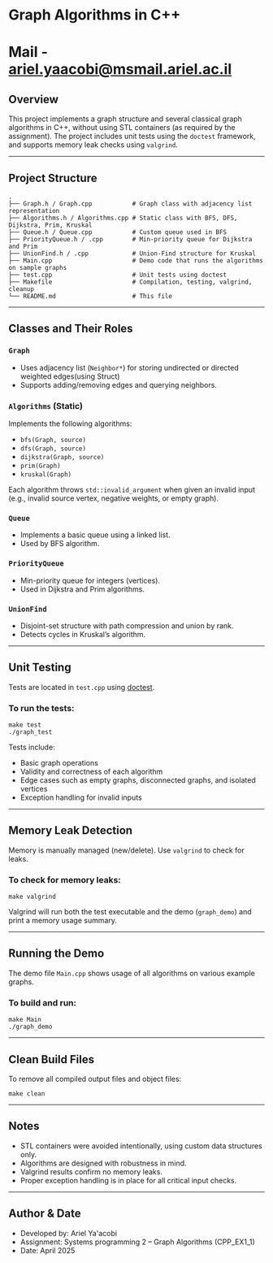 # Graph Algorithms in C++
# Mail - ariel.yaacobi@msmail.ariel.ac.il
## Overview

This project implements a graph structure and several classical graph algorithms in C++, without using STL containers (as required by the assignment).
The project includes unit tests using the `doctest` framework, and supports memory leak checks using `valgrind`.

---

## Project Structure

```
.
├── Graph.h / Graph.cpp           # Graph class with adjacency list representation  
├── Algorithms.h / Algorithms.cpp # Static class with BFS, DFS, Dijkstra, Prim, Kruskal  
├── Queue.h / Queue.cpp           # Custom queue used in BFS  
├── PriorityQueue.h / .cpp        # Min-priority queue for Dijkstra and Prim    
├── UnionFind.h / .cpp            # Union-Find structure for Kruskal  
├── Main.cpp                      # Demo code that runs the algorithms on sample graphs  
├── test.cpp                      # Unit tests using doctest  
├── Makefile                      # Compilation, testing, valgrind, cleanup  
└── README.md                     # This file  
```

---

## Classes and Their Roles

### `Graph`
- Uses adjacency list (`Neighbor*`) for storing undirected or directed weighted edges(using Struct)
- Supports adding/removing edges and querying neighbors.

### `Algorithms` (Static)
Implements the following algorithms:
- `bfs(Graph, source)`
- `dfs(Graph, source)`
- `dijkstra(Graph, source)`
- `prim(Graph)`
- `kruskal(Graph)`

Each algorithm throws `std::invalid_argument` when given an invalid input (e.g., invalid source vertex, negative weights, or empty graph).

### `Queue`
- Implements a basic queue using a linked list.
- Used by BFS algorithm.

### `PriorityQueue`
- Min-priority queue for integers (vertices).
- Used in Dijkstra and Prim algorithms.

### `UnionFind`
- Disjoint-set structure with path compression and union by rank.
- Detects cycles in Kruskal’s algorithm.

---

## Unit Testing

Tests are located in `test.cpp` using [doctest](https://github.com/doctest/doctest).

### To run the tests:
```
make test  
./graph_test
```

Tests include:
- Basic graph operations
- Validity and correctness of each algorithm
- Edge cases such as empty graphs, disconnected graphs, and isolated vertices
- Exception handling for invalid inputs

---

## Memory Leak Detection

Memory is manually managed (new/delete). Use `valgrind` to check for leaks.

### To check for memory leaks:
```
make valgrind
```

Valgrind will run both the test executable and the demo (`graph_demo`) and print a memory usage summary.

---

## Running the Demo

The demo file `Main.cpp` shows usage of all algorithms on various example graphs.

### To build and run:
```
make Main  
./graph_demo
```

---

## Clean Build Files

To remove all compiled output files and object files:
```
make clean
```

---

## Notes

- STL containers were avoided intentionally, using custom data structures only.
- Algorithms are designed with robustness in mind.
- Valgrind results confirm no memory leaks.
- Proper exception handling is in place for all critical input checks.

---

## Author & Date

- Developed by: Ariel Ya'acobi
- Assignment: Systems programming 2 – Graph Algorithms (CPP_EX1_1)  
- Date: April 2025
